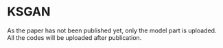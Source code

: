 # KSGAN
As the paper has not been published yet, only the model part is uploaded. All the codes will be uploaded after publication.
